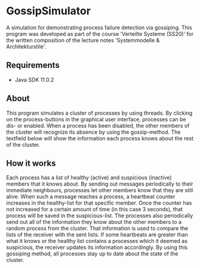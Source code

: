 # GossipSimulator
A simulation for demonstrating process failure detection via gossiping. This program was developed as part of the course 'Verteilte Systeme (SS20)' for the written composition of the lecture notes 'Systemmodelle & Architekturstile'.

## Requirements 
- Java SDK 11.0.2

## About 
This program simulates a cluster of processes by using threads. By clicking on the process-buttons in the graphical user interface, processes can be dis- or enabled. 
When a process has been disabled, the other members of the cluster will recognize its absence by using the gossip-method. The textfield below will show the information each process knows about the rest of the cluster.

## How it works 
Each process has a list of healthy (active) and suspicious (inactive) members that it knows about. By sending out messages periodically to their immediate neighbours, processes let other members know that they are still alive. When such a message reaches a process, a heartbeat counter increases in the healthy-list for that specific member. Once the counter has not increased for a certain amount of time (in this case 3 seconds), that process will be saved in the suspicious-list.
The processes also periodically send out all of the information they know about the other members to a random process from the cluster. That information is used to compare the lists of the receiver with the sent lists. If some heartbeats are greater than what it knows or the healthy list contains a processes which it deemed as suspicious, the receiver updates its information accordingly. 
By using this gossiping method, all processes stay up to date about the state of the cluster.
